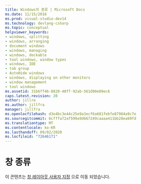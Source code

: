 ```yaml
---
title: Windows의 종류 | Microsoft Docs
ms.date: 11/15/2016
ms.prod: visual-studio-dev14
ms.technology: devlang-csharp
ms.topic: conceptual
helpviewer_keywords:
- windows, splitting
- windows, arranging
- document windows
- windows, managing
- windows, dockable
- tool windows, window types
- windows, IDE
- tab group
- AutoHide windows
- windows, displaying on other monitors
- window management
- tool windows
ms.assetid: 31b6ff46-8820-40ff-92ab-561d90e89ec6
caps.latest.revision: 20
author: jillre
ms.author: jillfra
manager: jillfra
ms.openlocfilehash: d3e4bc3e44c25e9a3ecf6a681febfe87984a9c7e
ms.sourcegitcommit: 6cfffa72af599a9d667249caaaa411bb28ea69fd
ms.translationtype: MT
ms.contentlocale: ko-KR
ms.lasthandoff: 09/02/2020
ms.locfileid: "72646171"
---
```

# <a name="kinds-of-windows"></a>창 종류
이 콘텐츠는 [창 레이아웃 사용자 지정](../ide/customizing-window-layouts-in-visual-studio.md) 으로 이동 되었습니다.